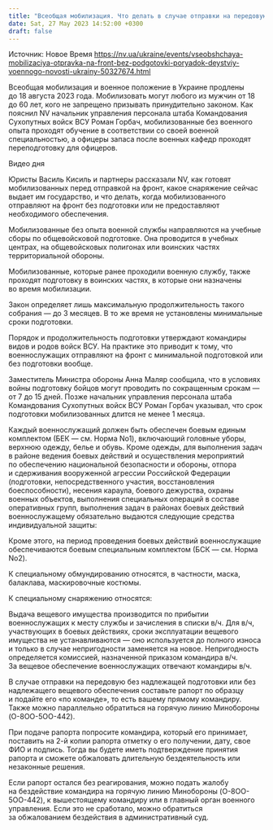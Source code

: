 ```yaml
---
title: "Всеобщая мобилизация. Что делать в случае отправки на передовую без подготовки или снаряжения"
date: Sat, 27 May 2023 14:52:00 +0300
draft: false
---
```

Источник: Новое Время https://nv.ua/ukraine/events/vseobshchaya-mobilizaciya-otpravka-na-front-bez-podgotovki-poryadok-deystviy-voennogo-novosti-ukrainy-50327674.html


 Всеобщая мобилизация и военное положение в Украине продлены до 18 августа 2023 года. Мобилизовать могут любого из мужчин от 18 до 60 лет, кого не запрещено призывать принудительно законом. Как пояснил NV начальник управления персонала штаба Командования Сухопутных войск ВСУ Роман Горбач, мобилизованные без военного опыта проходят обучение в соответствии со своей военной специальностью, а офицеры запаса после военных кафедр проходят переподготовку для офицеров.

  Видео дня    

 Юристы Василь Кисиль и партнеры рассказали NV, как готовят мобилизованных перед отправкой на фронт, какое снаряжение сейчас выдает им государство, и что делать, когда мобилизованного отправляют на фронт без подготовки или не предоставляют необходимого обеспечения.

 Мобилизованные без опыта военной службы направляются на учебные сборы по общевойсковой подготовке. Она проводится в учебных центрах, на общевойсковых полигонах или воинских частях территориальной обороны.

 Мобилизованные, которые ранее проходили военную службу, также проходят подготовку в воинских частях, в которые они назначены во время мобилизации.

 Закон определяет лишь максимальную продолжительность такого собрания — до 3 месяцев. В то же время не установлены минимальные сроки подготовки.

 Порядок и продолжительность подготовки утверждают командиры видов и родов войск ВСУ. На практике это приводит к тому, что военнослужащих отправляют на фронт с минимальной подготовкой или без подготовки вообще.

 Заместитель Министра обороны Анна Маляр сообщила, что в условиях войны подготовку бойцов могут проводить по сокращенным срокам — от 7 до 15 дней. Позже начальник управления персонала штаба Командования Сухопутных войск ВСУ Роман Горбач указывал, что срок подготовки мобилизованных длится не менее 1 месяца.

 Каждый военнослужащий должен быть обеспечен боевым единым комплектом  (БЕК — см. Норма No1), включающий головные уборы, верхнюю одежду, белье и обувь. Кроме одежды, для выполнения задач в районе ведения боевых действий и осуществления мероприятий по обеспечению национальной безопасности и обороны, отпора и сдерживания вооруженной агрессии Российской Федерации  (подготовки, непосредственного участия, восстановления боеспособности), несения караула, боевого дежурства, охраны военных объектов, выполнения специальных операций в составе оперативных групп, выполнения задач в районах боевых действий военнослужащему обязательно выдаются следующие средства индивидуальной защиты:

 Кроме этого, на период проведения боевых действий военнослужащие обеспечиваются боевым специальным комплектом  (БСК — см. Норма No2).

 К специальному обмундированию относятся, в частности, маска, балаклава, маскировочные костюмы.

К специальному снаряжению относятся:

 Выдача вещевого имущества производится по прибытии военнослужащих к месту службы и зачисления в списки в/ч. Для в/ч, участвующих в боевых действиях, сроки эксплуатации вещевого имущества не устанавливаются — оно используется до полного износа и только в случае непригодности заменяется на новое. Непригодность определяется комиссией, назначенной приказом командира в/ч. За вещевое обеспечение военнослужащих отвечают командиры в/ч.

 В случае отправки на передовую без надлежащей подготовки или без надлежащего вещевого обеспечения составьте рапорт по образцу и подайте его «по команде», то есть вашему прямому командиру. Также можно параллельно обратиться на горячую линию Минобороны  (O-8OO-5OO-442).

 При подаче рапорта попросите командира, который его принимает, поставить на 2-й копии рапорта отметку о его получении, дату, свое ФИО и подпись. Тогда вы будете иметь подтверждение принятия рапорта и сможете обжаловать длительную бездеятельность или незаконные решения.

 Если рапорт остался без реагирования, можно подать жалобу на бездействие командира на горячую линию Минобороны  (O-8OO-5OO-442), к вышестоящему командиру или в главный орган военного управления. Если это не сработало, можно обратиться за обжалованием бездействия в административный суд.
